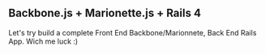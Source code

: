 ## Backbone.js + Marionette.js + Rails 4

Let's try build a complete Front End Backbone/Marionnete, Back End Rails App.
Wich me luck :)
